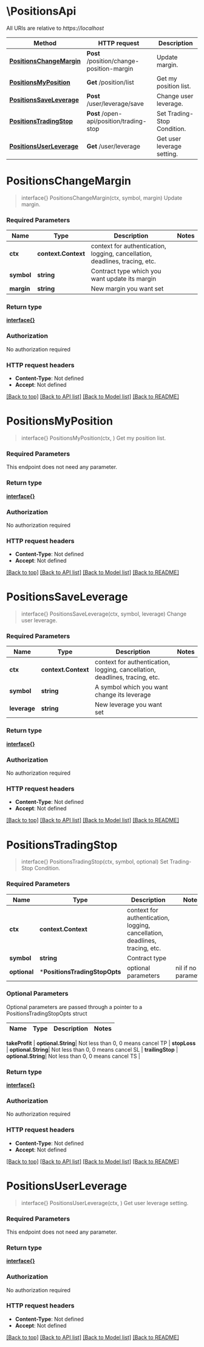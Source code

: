 # \PositionsApi

All URIs are relative to *https://localhost*

Method | HTTP request | Description
------------- | ------------- | -------------
[**PositionsChangeMargin**](PositionsApi.md#PositionsChangeMargin) | **Post** /position/change-position-margin | Update margin.
[**PositionsMyPosition**](PositionsApi.md#PositionsMyPosition) | **Get** /position/list | Get my position list.
[**PositionsSaveLeverage**](PositionsApi.md#PositionsSaveLeverage) | **Post** /user/leverage/save | Change user leverage.
[**PositionsTradingStop**](PositionsApi.md#PositionsTradingStop) | **Post** /open-api/position/trading-stop | Set Trading-Stop Condition.
[**PositionsUserLeverage**](PositionsApi.md#PositionsUserLeverage) | **Get** /user/leverage | Get user leverage setting.


# **PositionsChangeMargin**
> interface{} PositionsChangeMargin(ctx, symbol, margin)
Update margin.

### Required Parameters

Name | Type | Description  | Notes
------------- | ------------- | ------------- | -------------
 **ctx** | **context.Context** | context for authentication, logging, cancellation, deadlines, tracing, etc.
  **symbol** | **string**| Contract type which you want update its margin | 
  **margin** | **string**| New margin you want set | 

### Return type

[**interface{}**](interface{}.md)

### Authorization

No authorization required

### HTTP request headers

 - **Content-Type**: Not defined
 - **Accept**: Not defined

[[Back to top]](#) [[Back to API list]](../README.md#documentation-for-api-endpoints) [[Back to Model list]](../README.md#documentation-for-models) [[Back to README]](../README.md)

# **PositionsMyPosition**
> interface{} PositionsMyPosition(ctx, )
Get my position list.

### Required Parameters
This endpoint does not need any parameter.

### Return type

[**interface{}**](interface{}.md)

### Authorization

No authorization required

### HTTP request headers

 - **Content-Type**: Not defined
 - **Accept**: Not defined

[[Back to top]](#) [[Back to API list]](../README.md#documentation-for-api-endpoints) [[Back to Model list]](../README.md#documentation-for-models) [[Back to README]](../README.md)

# **PositionsSaveLeverage**
> interface{} PositionsSaveLeverage(ctx, symbol, leverage)
Change user leverage.

### Required Parameters

Name | Type | Description  | Notes
------------- | ------------- | ------------- | -------------
 **ctx** | **context.Context** | context for authentication, logging, cancellation, deadlines, tracing, etc.
  **symbol** | **string**| A symbol which you want change its leverage | 
  **leverage** | **string**| New leverage you want set | 

### Return type

[**interface{}**](interface{}.md)

### Authorization

No authorization required

### HTTP request headers

 - **Content-Type**: Not defined
 - **Accept**: Not defined

[[Back to top]](#) [[Back to API list]](../README.md#documentation-for-api-endpoints) [[Back to Model list]](../README.md#documentation-for-models) [[Back to README]](../README.md)

# **PositionsTradingStop**
> interface{} PositionsTradingStop(ctx, symbol, optional)
Set Trading-Stop Condition.

### Required Parameters

Name | Type | Description  | Notes
------------- | ------------- | ------------- | -------------
 **ctx** | **context.Context** | context for authentication, logging, cancellation, deadlines, tracing, etc.
  **symbol** | **string**| Contract type | 
 **optional** | ***PositionsTradingStopOpts** | optional parameters | nil if no parameters

### Optional Parameters
Optional parameters are passed through a pointer to a PositionsTradingStopOpts struct

Name | Type | Description  | Notes
------------- | ------------- | ------------- | -------------

 **takeProfit** | **optional.String**| Not less than 0, 0 means cancel TP | 
 **stopLoss** | **optional.String**| Not less than 0, 0 means cancel SL | 
 **trailingStop** | **optional.String**| Not less than 0, 0 means cancel TS | 

### Return type

[**interface{}**](interface{}.md)

### Authorization

No authorization required

### HTTP request headers

 - **Content-Type**: Not defined
 - **Accept**: Not defined

[[Back to top]](#) [[Back to API list]](../README.md#documentation-for-api-endpoints) [[Back to Model list]](../README.md#documentation-for-models) [[Back to README]](../README.md)

# **PositionsUserLeverage**
> interface{} PositionsUserLeverage(ctx, )
Get user leverage setting.

### Required Parameters
This endpoint does not need any parameter.

### Return type

[**interface{}**](interface{}.md)

### Authorization

No authorization required

### HTTP request headers

 - **Content-Type**: Not defined
 - **Accept**: Not defined

[[Back to top]](#) [[Back to API list]](../README.md#documentation-for-api-endpoints) [[Back to Model list]](../README.md#documentation-for-models) [[Back to README]](../README.md)


